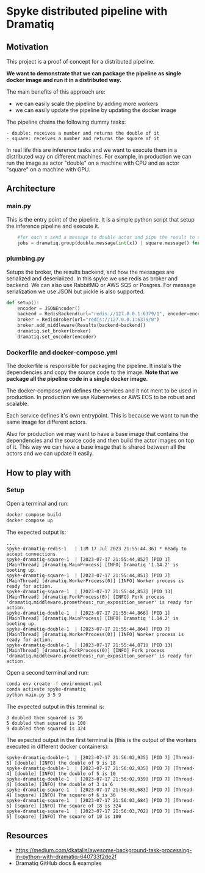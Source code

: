 # Spyke distributed pipeline with Dramatiq

## Motivation

This project is a proof of concept for a distributed pipeline. 

**We want to demonstrate that we can package the pipeline as single docker image and run it in a distributed way.**

The main benefits of this approach are:

- we can easily scale the pipeline by adding more workers
- we can easily update the pipeline by updating the docker image

The pipeline chains the following dummy tasks:

    - double: receives a number and returns the double of it
    - square: receives a number and returns the square of it

In real life this are inference tasks and we want to execute them in a distributed way on different machines. For example, in production we can run the image as actor "double" on a machine with CPU and as actor "square" on a machine with GPU.

## Architecture

### main.py

This is the entry point of the pipeline. It is a simple python script that setup the inference pipeline and execute it.

```python
    #for each x send a message to double actor and pipe the result to square actor
    jobs = dramatiq.group(double.message(int(x)) | square.message() for x in arguments.xs).run()  
```

### plumbing.py

Setups the broker, the results backend, and how the messages are serialized and deserialized.
In this spyke we use redis as broker and backend. We can also use RabbitMQ or AWS SQS or Posgres. For message serialization we use JSON but pickle is also supported.

```python
def setup():
    encoder = JSONEncoder()
    backend = RedisBackend(url="redis://127.0.0.1:6379/1", encoder=encoder)
    broker = RedisBroker(url="redis://127.0.0.1:6379/0")
    broker.add_middleware(Results(backend=backend))
    dramatiq.set_broker(broker)
    dramatiq.set_encoder(encoder)
```

### Dockerfile and docker-compose.yml

The dockerfile is responsible for packaging the pipeline. It installs the dependencies and copy the source code to the image.
**Note that we package all the pipeline code in a single docker image.**

The docker-compose.yml defines the services and it not ment to be used in production. In production we use Kubernetes or AWS ECS to be robust and scalable.

Each service defines it's own entrypoint. This is because we want to run the same image for different actors. 

Also for production we may want to have a base image that contains the dependencies and the source code and then build the actor images on top of it. This way we can have a base image that is shared between all the actors and we can update it easily.

## How to play with

### Setup

Open a terminal and run:

```bash
docker compose build
docker compose up
```

The expected output is:

```text
...
spyke-dramatiq-redis-1   | 1:M 17 Jul 2023 21:55:44.361 * Ready to accept connections
spyke-dramatiq-square-1  | [2023-07-17 21:55:44,852] [PID 1] [MainThread] [dramatiq.MainProcess] [INFO] Dramatiq '1.14.2' is booting up.
spyke-dramatiq-square-1  | [2023-07-17 21:55:44,851] [PID 7] [MainThread] [dramatiq.WorkerProcess(0)] [INFO] Worker process is ready for action.
spyke-dramatiq-square-1  | [2023-07-17 21:55:44,853] [PID 13] [MainThread] [dramatiq.ForkProcess(0)] [INFO] Fork process 'dramatiq.middleware.prometheus:_run_exposition_server' is ready for action.
spyke-dramatiq-double-1  | [2023-07-17 21:55:44,866] [PID 1] [MainThread] [dramatiq.MainProcess] [INFO] Dramatiq '1.14.2' is booting up.
spyke-dramatiq-double-1  | [2023-07-17 21:55:44,864] [PID 7] [MainThread] [dramatiq.WorkerProcess(0)] [INFO] Worker process is ready for action.
spyke-dramatiq-double-1  | [2023-07-17 21:55:44,871] [PID 13] [MainThread] [dramatiq.ForkProcess(0)] [INFO] Fork process 'dramatiq.middleware.prometheus:_run_exposition_server' is ready for action.
```

Open a second terminal and run:

```bash
conda env create -f environment.yml
conda activate spyke-dramatiq
python main.py 3 5 9
```

The expected output in this terminal is:

```text
3 doubled then squared is 36
5 doubled then squared is 100
9 doubled then squared is 324
```

The expected output in the first terminal is (this is the output of the workers executed in different docker containers):

```text
spyke-dramatiq-double-1  | [2023-07-17 21:56:02,935] [PID 7] [Thread-5] [double] [INFO] the double of 9 is 18
spyke-dramatiq-double-1  | [2023-07-17 21:56:02,935] [PID 7] [Thread-4] [double] [INFO] the double of 5 is 10
spyke-dramatiq-double-1  | [2023-07-17 21:56:02,939] [PID 7] [Thread-4] [double] [INFO] the double of 3 is 6
spyke-dramatiq-square-1  | [2023-07-17 21:56:03,683] [PID 7] [Thread-4] [square] [INFO] The square of 6 is 36
spyke-dramatiq-square-1  | [2023-07-17 21:56:03,684] [PID 7] [Thread-5] [square] [INFO] The square of 18 is 324
spyke-dramatiq-square-1  | [2023-07-17 21:56:03,702] [PID 7] [Thread-5] [square] [INFO] The square of 10 is 100
```

## Resources

- https://medium.com/dkatalis/awesome-background-task-processing-in-python-with-dramatiq-640733f2de2f
- Dramatiq GitHub docs & examples
  
  
